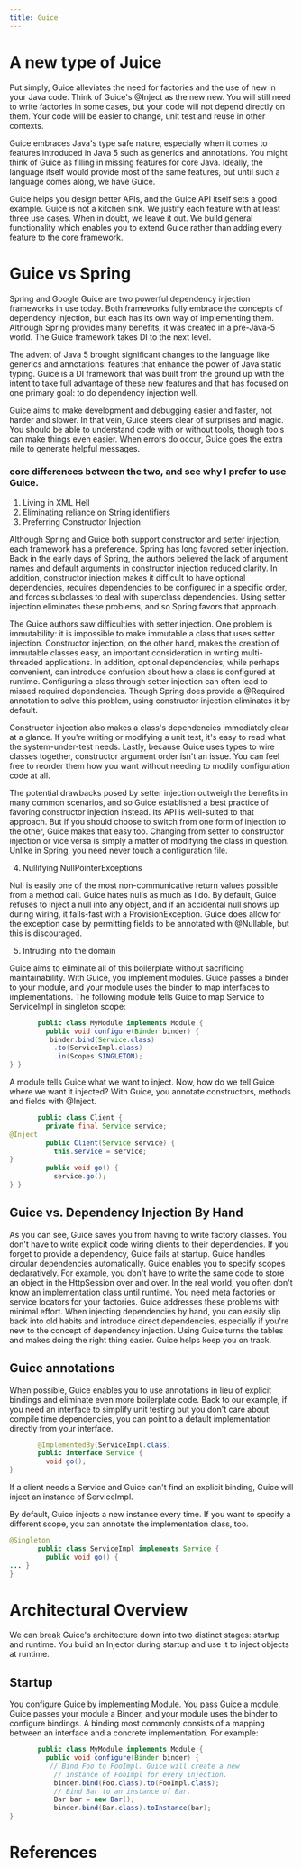 ```yaml
---
title: Guice
---
```


# A new type of Juice
Put simply, Guice alleviates the need for factories and the use of new in your Java code. Think of Guice's @Inject as the new new. You will still need to write factories in some cases, but your code will not depend directly on them. Your code will be easier to change, unit test and reuse in other contexts.

Guice embraces Java's type safe nature, especially when it comes to features introduced in Java 5 such as generics and annotations. You might think of Guice as filling in missing features for core Java. Ideally, the language itself would provide most of the same features, but until such a language comes along, we have Guice.

Guice helps you design better APIs, and the Guice API itself sets a good example. Guice is not a kitchen sink. We justify each feature with at least three use cases. When in doubt, we leave it out. We build general functionality which enables you to extend Guice rather than adding every feature to the core framework.

# Guice vs Spring

Spring and Google Guice are two powerful dependency injection frameworks in use today. Both frameworks fully embrace the concepts of dependency injection, but each has its own way of implementing them. Although Spring provides many benefits, it was created in a pre-Java-5 world. The Guice framework takes DI to the next level.

The advent of Java 5 brought significant changes to the language like generics and annotations: features that enhance the power of Java static typing. Guice is a DI framework that was built from the ground up with the intent to take full advantage of these new features and that has focused on one primary goal: to do dependency injection well.

Guice aims to make development and debugging easier and faster, not harder and slower. In that vein, Guice steers clear of surprises and magic. You should be able to understand code with or without tools, though tools can make things even easier. When errors do occur, Guice goes the extra mile to generate helpful messages.

###  core differences between the two, and see why I prefer to use Guice.

1. Living in XML Hell
2. Eliminating reliance on String identifiers
3. Preferring Constructor Injection

Although Spring and Guice both support constructor and setter injection, each framework has a preference. Spring has long favored setter injection. Back in the early days of Spring, the authors believed the lack of argument names and default arguments in constructor injection reduced clarity. In addition, constructor injection makes it difficult to have optional dependencies, requires dependencies to be configured in a specific order, and forces subclasses to deal with superclass dependencies. Using setter injection eliminates these problems, and so Spring favors that approach.

The Guice authors saw difficulties with setter injection. One problem is immutability: it is impossible to make immutable a class that uses setter injection. Constructor injection, on the other hand, makes the creation of immutable classes easy, an important consideration in writing multi-threaded applications. In addition, optional dependencies, while perhaps convenient, can introduce confusion about how a class is configured at runtime. Configuring a class through setter injection can often lead to missed required dependencies. Though Spring does provide a @Required annotation to solve this problem, using constructor injection eliminates it by default.

Constructor injection also makes a class's dependencies immediately clear at a glance. If you're writing or modifying a unit test, it's easy to read what the system-under-test needs. Lastly, because Guice uses types to wire classes together, constructor argument order isn't an issue. You can feel free to reorder them how you want without needing to modify configuration code at all.

The potential drawbacks posed by setter injection outweigh the benefits in many common scenarios, and so Guice established a best practice of favoring constructor injection instead. Its API is well-suited to that approach. But if you should choose to switch from one form of injection to the other, Guice makes that easy too. Changing from setter to constructor injection or vice versa is simply a matter of modifying the class in question. Unlike in Spring, you need never touch a configuration file.

4. Nullifying NullPointerExceptions

Null is easily one of the most non-communicative return values possible from a method call.
Guice hates nulls as much as I do. By default, Guice refuses to inject a null into any object, and if an accidental null shows up during wiring, it fails-fast with a ProvisionException. Guice does allow for the exception case by permitting fields to be annotated with @Nullable, but this is discouraged.

5. Intruding into the domain



Guice aims to eliminate all of this boilerplate without sacrificing maintainability.
With Guice, you implement modules. Guice passes a binder to your module, and your module uses the binder to map interfaces to implementations. The following module tells Guice to map Service to ServiceImpl in singleton scope:
```java
       public class MyModule implements Module {
         public void configure(Binder binder) {
          binder.bind(Service.class)
           .to(ServiceImpl.class)
           .in(Scopes.SINGLETON);
} }
```

A module tells Guice what we want to inject. Now, how do we tell Guice where we want it injected? With Guice, you annotate constructors, methods and fields with @Inject.
```java
       public class Client {
         private final Service service;
@Inject
         public Client(Service service) {
           this.service = service;
}
         public void go() {
           service.go();
} }
```

## Guice vs. Dependency Injection By Hand
As you can see, Guice saves you from having to write factory classes. You don't have to write explicit code wiring clients to their dependencies. If you forget to provide a dependency, Guice fails at startup. Guice handles circular dependencies automatically.
Guice enables you to specify scopes declaratively. For example, you don't have to write the same code to store an object in the HttpSession over and over.
In the real world, you often don't know an implementation class until runtime. You need meta factories or service locators for your factories. Guice addresses these problems with minimal effort.
When injecting dependencies by hand, you can easily slip back into old habits and introduce direct dependencies, especially if you're new to the concept of dependency injection. Using Guice turns the tables and makes doing the right thing easier. Guice helps keep you on track.

## Guice annotations
When possible, Guice enables you to use annotations in lieu of explicit bindings and eliminate even more boilerplate code. Back to our example, if you need an interface to simplify unit testing but you don't care about compile time dependencies, you can point to a default implementation directly from your interface.
```java
       @ImplementedBy(ServiceImpl.class)
       public interface Service {
         void go();
}
```

If a client needs a Service and Guice can't find an explicit binding, Guice will
inject an instance of ServiceImpl.

By default, Guice injects a new instance every time. If you want to specify a
different scope, you can annotate the implementation class, too.
```java
@Singleton
       public class ServiceImpl implements Service {
         public void go() {
... }
}
```

# Architectural Overview
We can break Guice's architecture down into two distinct stages: startup and
runtime. You build an Injector during startup and use it to inject objects at runtime.

## Startup
You configure Guice by implementing Module. You pass Guice a module, Guice passes your module a Binder, and your module uses the binder to configure bindings. A binding most commonly consists of a mapping between an interface and a concrete implementation. For example:
```java
       public class MyModule implements Module {
         public void configure(Binder binder) {
          // Bind Foo to FooImpl. Guice will create a new
           // instance of FooImpl for every injection.
           binder.bind(Foo.class).to(FooImpl.class);
           // Bind Bar to an instance of Bar.
           Bar bar = new Bar();
           binder.bind(Bar.class).toInstance(bar);
}
```


# References
